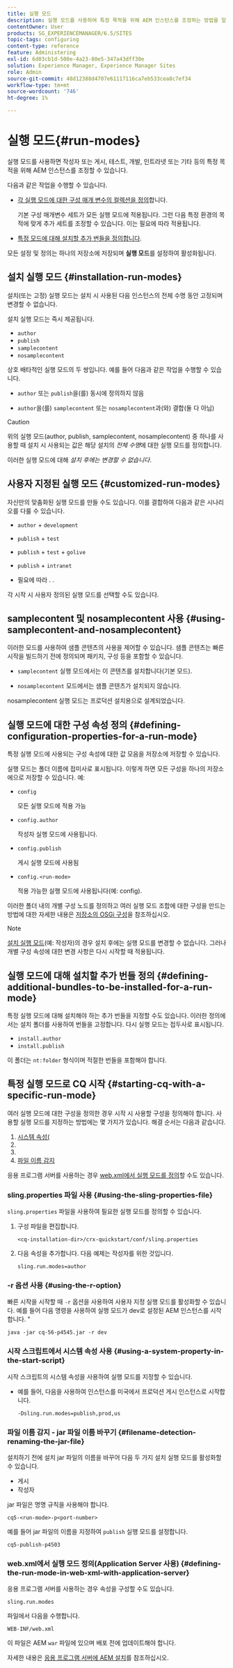 ```yaml
---
title: 실행 모드
description: 실행 모드를 사용하여 특정 목적을 위해 AEM 인스턴스를 조정하는 방법을 알아봅니다.
contentOwner: User
products: SG_EXPERIENCEMANAGER/6.5/SITES
topic-tags: configuring
content-type: reference
feature: Administering
exl-id: 6d03cb1d-500e-4a23-80e5-347a43dff30e
solution: Experience Manager, Experience Manager Sites
role: Admin
source-git-commit: 48d12388d4707e61117116ca7eb533cea8c7ef34
workflow-type: tm+mt
source-wordcount: '746'
ht-degree: 1%

---
```


# 실행 모드{#run-modes}

실행 모드를 사용하면 작성자 또는 게시, 테스트, 개발, 인트라넷 또는 기타 등의 특정 목적을 위해 AEM 인스턴스를 조정할 수 있습니다.

다음과 같은 작업을 수행할 수 있습니다.

* [각 실행 모드에 대한 구성 매개 변수의 컬렉션을 정의](#defining-configuration-properties-for-a-run-mode)합니다.

  기본 구성 매개변수 세트가 모든 실행 모드에 적용됩니다. 그런 다음 특정 환경의 목적에 맞게 추가 세트를 조정할 수 있습니다. 이는 필요에 따라 적용됩니다.

* [특정 모드에 대해 설치할 추가 번들을 정의합니다](#defining-additional-bundles-to-be-installed-for-a-run-mode).

모든 설정 및 정의는 하나의 저장소에 저장되며 **실행 모드**&#x200B;를 설정하여 활성화됩니다.

## 설치 실행 모드 {#installation-run-modes}

설치(또는 고정) 실행 모드는 설치 시 사용된 다음 인스턴스의 전체 수명 동안 고정되며 변경할 수 없습니다.

설치 실행 모드는 즉시 제공됩니다.

* `author`
* `publish`
* `samplecontent`
* `nosamplecontent`

상호 배타적인 실행 모드의 두 쌍입니다. 예를 들어 다음과 같은 작업을 수행할 수 있습니다.

* `author` 또는 `publish`을(를) 동시에 정의하지 않음

* `author`을(를) `samplecontent` 또는 `nosamplecontent`과(와) 결합(둘 다 아님)

>[!CAUTION]
>
>위의 실행 모드(author, publish, samplecontent, nosamplecontent) 중 하나를 사용할 때 설치 시 사용되는 값은 해당 설치의 *전체 수명*&#x200B;에 대한 실행 모드를 정의합니다.
>
>이러한 실행 모드에 대해 *설치 후에는 변경할 수 없습니다*.

## 사용자 지정된 실행 모드 {#customized-run-modes}

자신만의 맞춤화된 실행 모드를 만들 수도 있습니다. 이를 결합하여 다음과 같은 시나리오를 다룰 수 있습니다.

* `author` + `development`

* `publish` + `test`

* `publish` + `test` + `golive`

* `publish` + `intranet`

* 필요에 따라 . .

각 시작 시 사용자 정의된 실행 모드를 선택할 수도 있습니다.

## samplecontent 및 nosamplecontent 사용 {#using-samplecontent-and-nosamplecontent}

이러한 모드를 사용하여 샘플 콘텐츠의 사용을 제어할 수 있습니다. 샘플 콘텐츠는 빠른 시작을 빌드하기 전에 정의되며 패키지, 구성 등을 포함할 수 있습니다.

* `samplecontent` 실행 모드에서는 이 콘텐츠를 설치합니다(기본 모드).

* `nosamplecontent` 모드에서는 샘플 콘텐츠가 설치되지 않습니다.

nosamplecontent 실행 모드는 프로덕션 설치용으로 설계되었습니다.

## 실행 모드에 대한 구성 속성 정의 {#defining-configuration-properties-for-a-run-mode}

특정 실행 모드에 사용되는 구성 속성에 대한 값 모음을 저장소에 저장할 수 있습니다.

실행 모드는 폴더 이름에 접미사로 표시됩니다. 이렇게 하면 모든 구성을 하나의 저장소에으로 저장할 수 있습니다. 예:

* `config`

  모든 실행 모드에 적용 가능

* `config.author`

  작성자 실행 모드에 사용됩니다.

* `config.publish`

  게시 실행 모드에 사용됨

* `config.<run-mode>`

  적용 가능한 실행 모드에 사용됩니다(예: config).

이러한 폴더 내의 개별 구성 노드를 정의하고 여러 실행 모드 조합에 대한 구성을 만드는 방법에 대한 자세한 내용은 [저장소의 OSGi 구성](/help/sites-deploying/configuring-osgi.md#osgi-configuration-in-the-repository)을 참조하십시오.

>[!NOTE]
>
>[설치 실행 모드](#installation-run-modes)(예: 작성자)의 경우 설치 후에는 실행 모드를 변경할 수 없습니다. 그러나 개별 구성 속성에 대한 변경 사항은 다시 시작할 때 적용됩니다.

## 실행 모드에 대해 설치할 추가 번들 정의 {#defining-additional-bundles-to-be-installed-for-a-run-mode}

특정 실행 모드에 대해 설치해야 하는 추가 번들을 지정할 수도 있습니다. 이러한 정의에서는 설치 폴더를 사용하여 번들을 고정합니다. 다시 실행 모드는 접두사로 표시됩니다.

* `install.author`
* `install.publish`

이 폴더는 `nt:folder` 형식이며 적절한 번들을 포함해야 합니다.

## 특정 실행 모드로 CQ 시작 {#starting-cq-with-a-specific-run-mode}

여러 실행 모드에 대한 구성을 정의한 경우 시작 시 사용할 구성을 정의해야 합니다. 사용할 실행 모드를 지정하는 방법에는 몇 가지가 있습니다. 해결 순서는 다음과 같습니다.

1. [시스템 속성(](#using-a-system-property-in-the-start-script)
1. [](#using-the-sling-properties-file)
1. [](#using-the-r-option)
1. [파일 이름 감지](#filename-detection-renaming-the-jar-file)

응용 프로그램 서버를 사용하는 경우 [web.xml에서 실행 모드를 정의](#defining-the-run-mode-in-web-xml-with-application-server)할 수도 있습니다.

### sling.properties 파일 사용 {#using-the-sling-properties-file}

`sling.properties` 파일을 사용하여 필요한 실행 모드를 정의할 수 있습니다.

1. 구성 파일을 편집합니다.

   `<cq-installation-dir>/crx-quickstart/conf/sling.properties`

1. 다음 속성을 추가합니다. 다음 예제는 작성자를 위한 것입니다.

   `sling.run.modes=author`

### -r 옵션 사용 {#using-the-r-option}

빠른 시작을 시작할 때 `-r` 옵션을 사용하여 사용자 지정 실행 모드를 활성화할 수 있습니다. 예를 들어 다음 명령을 사용하여 실행 모드가 dev로 설정된 AEM 인스턴스를 시작합니다. &quot;

```shell
java -jar cq-56-p4545.jar -r dev
```

### 시작 스크립트에서 시스템 속성 사용 {#using-a-system-property-in-the-start-script}

시작 스크립트의 시스템 속성을 사용하여 실행 모드를 지정할 수 있습니다.

* 예를 들어, 다음을 사용하여 인스턴스를 미국에서 프로덕션 게시 인스턴스로 시작합니다.

  `-Dsling.run.modes=publish,prod,us`

### 파일 이름 감지 - jar 파일 이름 바꾸기 {#filename-detection-renaming-the-jar-file}

설치하기 전에 설치 jar 파일의 이름을 바꾸어 다음 두 가지 설치 실행 모드를 활성화할 수 있습니다.

* 게시
* 작성자

jar 파일은 명명 규칙을 사용해야 합니다.

`cq5-<run-mode>-p<port-number>`

예를 들어 jar 파일의 이름을 지정하여 `publish` 실행 모드를 설정합니다.

`cq5-publish-p4503`

### web.xml에서 실행 모드 정의(Application Server 사용) {#defining-the-run-mode-in-web-xml-with-application-server}

응용 프로그램 서버를 사용하는 경우 속성을 구성할 수도 있습니다.

`sling.run.modes`

파일에서 다음을 수행합니다.

`WEB-INF/web.xml`

이 파일은 AEM `war` 파일에 있으며 배포 전에 업데이트해야 합니다.

자세한 내용은 [응용 프로그램 서버에 AEM 설치](/help/sites-deploying/application-server-install.md)를 참조하십시오.
